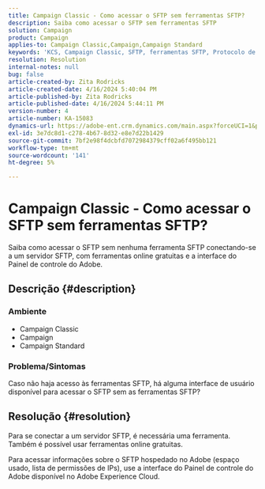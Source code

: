 ```yaml
---
title: Campaign Classic - Como acessar o SFTP sem ferramentas SFTP?
description: Saiba como acessar o SFTP sem ferramentas SFTP
solution: Campaign
product: Campaign
applies-to: Campaign Classic,Campaign,Campaign Standard
keywords: 'KCS, Campaign Classic, SFTP, ferramentas SFTP, Protocolo de transferência segura de arquivo '
resolution: Resolution
internal-notes: null
bug: false
article-created-by: Zita Rodricks
article-created-date: 4/16/2024 5:40:04 PM
article-published-by: Zita Rodricks
article-published-date: 4/16/2024 5:44:11 PM
version-number: 4
article-number: KA-15083
dynamics-url: https://adobe-ent.crm.dynamics.com/main.aspx?forceUCI=1&pagetype=entityrecord&etn=knowledgearticle&id=abe68058-18fc-ee11-a1ff-6045bd0065b6
exl-id: 3e7dc8d1-c278-4b67-8d32-e8e7d22b1429
source-git-commit: 7bf2e98f4dcbfd7072984379cff02a6f495bb121
workflow-type: tm+mt
source-wordcount: '141'
ht-degree: 5%

---
```


# Campaign Classic - Como acessar o SFTP sem ferramentas SFTP?


Saiba como acessar o SFTP sem nenhuma ferramenta SFTP conectando-se a um servidor SFTP, com ferramentas online gratuitas e a interface do Painel de controle do Adobe.

## Descrição {#description}


### Ambiente

- Campaign Classic
- Campaign
- Campaign Standard


### Problema/Sintomas

Caso não haja acesso às ferramentas SFTP, há alguma interface de usuário disponível para acessar o SFTP sem as ferramentas SFTP?




## Resolução {#resolution}


Para se conectar a um servidor SFTP, é necessária uma ferramenta. Também é possível usar ferramentas online gratuitas.

Para acessar informações sobre o SFTP hospedado no Adobe (espaço usado, lista de permissões de IPs), use a interface do Painel de controle do Adobe disponível no Adobe Experience Cloud.

